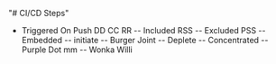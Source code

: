 "# CI/CD Steps" 
- Triggered On Push
DD
CC
RR
-- Included RSS
-- Excluded PSS
-- Embedded
-- initiate
-- Burger Joint
-- Deplete
-- Concentrated
-- Purple Dot mm
-- Wonka Willi